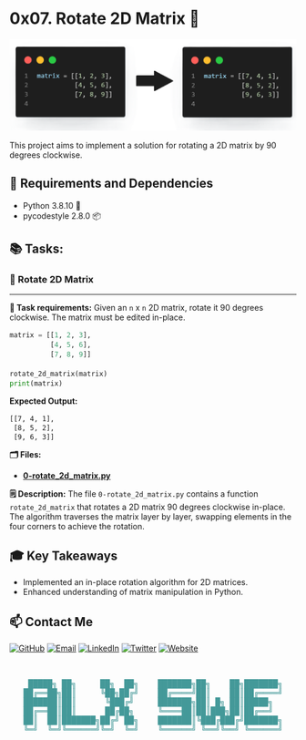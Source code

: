 # 0x07. Rotate 2D Matrix 🔁

<!-- ![](https://doehoonlee.github.io/assets/img/post/clockwise.png) -->

![](./assets/meme.png)

This project aims to implement a solution for rotating a 2D matrix by 90 degrees clockwise.

## 🔧 Requirements and Dependencies

- Python 3.8.10 🐍
- pycodestyle 2.8.0 📦

##  📚 Tasks:

### 📝 Rotate 2D Matrix
---------------------
**📜 Task requirements:**
Given an `n` x `n` 2D matrix, rotate it 90 degrees clockwise. The matrix must be edited in-place.

```python
matrix = [[1, 2, 3],
          [4, 5, 6],
          [7, 8, 9]]

rotate_2d_matrix(matrix)
print(matrix)
```
**Expected Output:**
```
[[7, 4, 1],
 [8, 5, 2],
 [9, 6, 3]]
```

**🗂️ Files:** 
- **[0-rotate_2d_matrix.py](0-rotate_2d_matrix.py)**

**🗒️ Description:** 
The file `0-rotate_2d_matrix.py` contains a function `rotate_2d_matrix` that rotates a 2D matrix 90 degrees clockwise in-place. The algorithm traverses the matrix layer by layer, swapping elements in the four corners to achieve the rotation.

## 🎓 Key Takeaways

- Implemented an in-place rotation algorithm for 2D matrices.
- Enhanced understanding of matrix manipulation in Python.

## 📫 Contact Me

[![GitHub](https://img.shields.io/badge/GitHub-100000?style=for-the-badge&logo=github&logoColor=white)](https://github.com/BinyamMamo)
[![Email](https://img.shields.io/badge/Email-D14836?style=for-the-badge&logo=gmail&logoColor=white)](mailto:binyammamo01@gmail.com)
[![LinkedIn](https://img.shields.io/badge/LinkedIn-0077B5?style=for-the-badge&logo=linkedin&logoColor=white)](https://linkedin.com/in/binyammamo)
[![Twitter](https://img.shields.io/badge/Twitter-1DA1F2?style=for-the-badge&logo=twitter&logoColor=white)](#)
[![Website](https://img.shields.io/badge/Website-000000?style=for-the-badge&logo=About.me&logoColor=white)](https://binyammamo.github.io)

<pre id="banner" class="color-change" style="color: #449999" align="center">


 █████╗ ██╗     ██╗  ██╗    ███████╗██╗    ██╗███████╗
██╔══██╗██║     ╚██╗██╔╝    ██╔════╝██║    ██║██╔════╝
███████║██║      ╚███╔╝     ███████╗██║ █╗ ██║█████╗  
██╔══██║██║      ██╔██╗     ╚════██║██║███╗██║██╔══╝  
██║  ██║███████╗██╔╝ ██╗    ███████║╚███╔███╔╝███████╗
╚═╝  ╚═╝╚══════╝╚═╝  ╚═╝    ╚══════╝ ╚══╝╚══╝ ╚══════╝
                                                      
</pre>